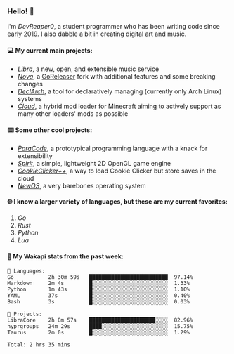 ### Hello! 👋

I'm _DevReaper0_, a student programmer who has been writing code since early 2019. I also dabble a bit in creating digital art and music.

#### 💻 My current main projects:

-   _[Libra](https://github.com/LibraMusic)_, a new, open, and extensible music service
-   _[Nova](https://github.com/LibraMusic/Nova)_, a [GoReleaser](https://github.com/goreleaser/goreleaser) fork with additional features and some breaking changes
-   _[DeclArch](https://github.com/DevReaper0/declarch)_, a tool for declaratively managing (currently only Arch Linux) systems
-   _[Cloud](https://github.com/CloudLoaderMC/CloudLoader)_, a hybrid mod loader for Minecraft aiming to actively support as many other loaders' mods as possible

#### ⌨️ Some other cool projects:

-   _[ParaCode](https://github.com/ParaCodeLang/ParaCode)_, a prototypical programming language with a knack for extensibility
-   _[Spirit](https://gitlab.com/DevReaper0/SpiritEngine)_, a simple, lightweight 2D OpenGL game engine
-   _[CookieClicker++](https://github.com/DevReaper0/CookieClickerPlusPlus)_, a way to load Cookie Clicker but store saves in the cloud
-   _[NewOS](https://github.com/DevReaper0/NewOS)_, a very barebones operating system

#### 🌐 I know a larger variety of languages, but these are my current favorites:

1. _Go_
2. _Rust_
3. _Python_
4. _Lua_

#### 📡 My Wakapi stats from the past week:

```text
💾 Languages:
Go           2h 30m 59s   █████████████████████████  97.14%
Markdown     2m 4s        █░░░░░░░░░░░░░░░░░░░░░░░░  1.33%
Python       1m 43s       █░░░░░░░░░░░░░░░░░░░░░░░░  1.10%
YAML         37s          █░░░░░░░░░░░░░░░░░░░░░░░░  0.40%
Bash         3s           █░░░░░░░░░░░░░░░░░░░░░░░░  0.03%

💼 Projects:
LibraCore    2h 8m 57s    █████████████████████░░░░  82.96%
hyprgroups   24m 29s      ████░░░░░░░░░░░░░░░░░░░░░  15.75%
Taurus       2m 0s        █░░░░░░░░░░░░░░░░░░░░░░░░  1.29%

Total: 2 hrs 35 mins
```
